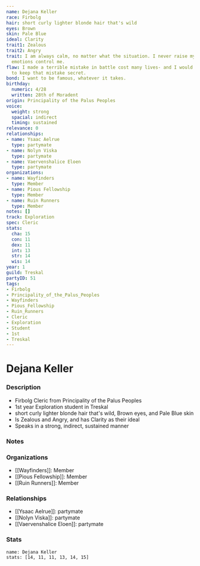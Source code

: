 ```yaml
---
name: Dejana Keller
race: Firbolg
hair: short curly lighter blonde hair that's wild
eyes: Brown
skin: Pale Blue
ideal: Clarity
trait1: Zealous
trait2: Angry
trait: I am always calm, no matter what the situation. I never raise my voice or let
  emotions control me.
flaw: I made a terrible mistake in battle cost many lives- and I would do anything
  to keep that mistake secret.
bond: I want to be famous, whatever it takes.
birthday:
  numeric: 4/28
  written: 28th of Moradent
origin: Principality of the Palus Peoples
voice:
  weight: strong
  spacial: indirect
  timing: sustained
relevance: 0
relationships:
- name: Ysaac Aelrue
  type: partymate
- name: Nolyn Viska
  type: partymate
- name: Vaervenshalice Eloen
  type: partymate
organizations:
- name: Wayfinders
  type: Member
- name: Pious Fellowship
  type: Member
- name: Ruin Runners
  type: Member
notes: []
track: Exploration
spec: Cleric
stats:
  cha: 15
  con: 11
  dex: 11
  int: 13
  str: 14
  wis: 14
year: 1
guild: Treskal
partyID: 51
tags:
- Firbolg
- Principality_of_the_Palus_Peoples
- Wayfinders
- Pious_Fellowship
- Ruin_Runners
- Cleric
- Exploration
- Student
- 1st
- Treskal
---
```

# Dejana Keller
### Description
- Firbolg Cleric from Principality of the Palus Peoples
- 1st year Exploration student in Treskal
- short curly lighter blonde hair that's wild, Brown eyes, and Pale Blue skin
- Is Zealous and Angry, and has Clarity as their ideal
- Speaks in a strong, indirect, sustained manner

### Notes

### Organizations
- [[Wayfinders]]: Member
- [[Pious Fellowship]]: Member
- [[Ruin Runners]]: Member

### Relationships
- [[Ysaac Aelrue]]: partymate
- [[Nolyn Viska]]: partymate
- [[Vaervenshalice Eloen]]: partymate

### Stats
```statblock
name: Dejana Keller
stats: [14, 11, 11, 13, 14, 15]
```